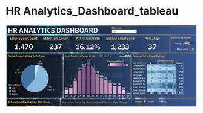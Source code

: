 # **HR Analytics_Dashboard_tableau**

![alt_image](https://github.com/vaibhav-rokade7/HR-Analytics_Dashboard_tableau/blob/ca4bcc1f06aed08dc095df50afd073c1fcfd3f49/Screenshot%202025-06-23%20235002.png)
